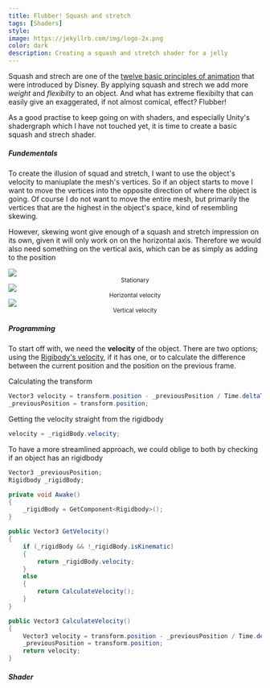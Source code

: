 ```yaml
---
title: Flubber! Squash and stretch
tags: [Shaders]
style: 
image: https://jekyllrb.com/img/logo-2x.png
color: dark 
description: Creating a squash and stretch shader for a jelly
---
```


Squash and strech are one of the [twelve basic principles of animation](https://en.wikipedia.org/wiki/Twelve_basic_principles_of_animation) that were introduced by Disney. By applying squash and strech we add more *weight* and *flexibilty* to an object. And what has extreme flexibilty that can easily give an exaggerated, if not almost comical, effect? Flubber! 

As a good practise to keep going on with shaders, and especially Unity's shadergraph which I have not touched yet, it is time to create a basic squash and strech shader. 

##### Fundementals
To create the illusion of squad and stretch, I want to use the object's velocity to maniuplate the mesh's vertices. So if an object starts to move I want to move the vertices into the opposite direction of where the object is going. Of course I do not want to move the entire mesh, but primarily the vertices that are the highest in the object's space, kind of resembling skewing. 

However, skewing wont give enough of a squash and stretch impression on its own, given it will only work on on the horizontal axis. Therefore we would also need something on the vertical axis, which can be as simply as adding to the position 


<div class="container" style="padding: 0px">
  <div class="row" style="margin-bottom: 20px;">
    <div class="col-sm">
        <img src="https://i.imgur.com/iO8KAlM.png"/>
        <center><small>Stationary</small></center>
    </div>
    <div class="col-sm">
        <img src="https://i.imgur.com/1XcnMGi.png"/>
        <center><small>Horizontal velocity</small></center>
    </div>
    <div class="col-sm">
        <img src="https://i.imgur.com/yIXIUwD.png"/>
         <center><small>Vertical velocity</small></center>
    </div>
  </div>
</div>

##### Programming
To start off with, we need the **velocity** of the object. There are two options; using the [Rigibody's velocity](https://docs.unity3d.com/ScriptReference/Rigidbody-velocity.html), if it has one, or to calculate the difference between the current position and the position on the previous frame.

Calculating the transform
```csharp
Vector3 velocity = transform.position - _previousPosition / Time.deltaTime;
_previousPosition = transform.position;
```
Getting the velocity straight from the rigidbody
```csharp
velocity = _rigidBody.velocity;
``` 

To have a more streamlined approach, we could oblige to both by checking if an object has an rigidbody
```csharp
Vector3 _previousPosition;
Rigidbody _rigidBody;

private void Awake()
{
    _rigidBody = GetComponent<Rigidbody>();
}

public Vector3 GetVelocity()
{
    if (_rigidBody && !_rigidBody.isKinematic)
    {
        return _rigidBody.velocity;
    }
    else
    {
        return CalculateVelocity();
    }
}

public Vector3 CalculateVelocity()
{
    Vector3 velocity = transform.position - _previousPosition / Time.deltaTime;
    _previousPosition = transform.position;
    return velocity;
}
``` 

##### Shader